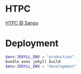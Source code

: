 HTPC
====

[HTPC @ Sangu](https://sangu.be/htpc)

# Deployment

```ps1
$env:JEKYLL_ENV = "production"
bundle exec jekyll build
$env:JEKYLL_ENV = "development"
```
